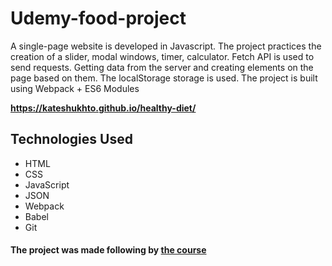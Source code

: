 # Udemy-food-project

A single-page website is developed in Javascript. The project practices the creation of a slider, modal windows, timer, calculator. Fetch API is used to send requests. Getting data from the server and creating elements on the page based on them. The localStorage storage is used. The project is built using Webpack + ES6 Modules

**https://kateshukhto.github.io/healthy-diet/**

## Technologies Used
- HTML
- CSS
- JavaScript
- JSON
- Webpack
- Babel
- Git


#### The project was made following by [the course](https://www.udemy.com/course/javascript_full/)
